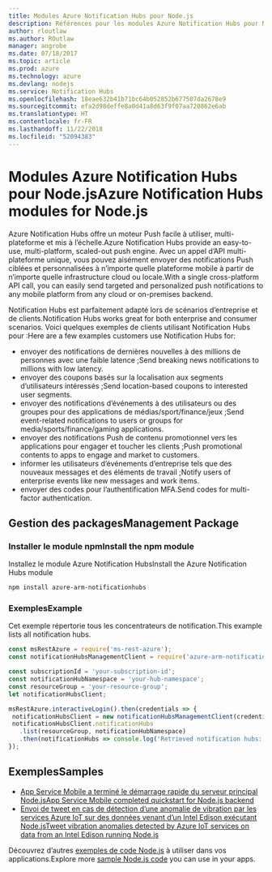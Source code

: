 ```yaml
---
title: Modules Azure Notification Hubs pour Node.js
description: Références pour les modules Azure Notification Hubs pour Node.js
author: rloutlaw
ms.author: ROutlaw
manager: angrobe
ms.date: 07/18/2017
ms.topic: article
ms.prod: azure
ms.technology: azure
ms.devlang: nodejs
ms.service: Notification Hubs
ms.openlocfilehash: 18eae632b41b71bc64b052852b677507da2678e9
ms.sourcegitcommit: efa2d98deffe8a0d41a8d63f9f07aa720862e6ab
ms.translationtype: HT
ms.contentlocale: fr-FR
ms.lasthandoff: 11/22/2018
ms.locfileid: "52094383"
---
```

# <a name="azure-notification-hubs-modules-for-nodejs"></a><span data-ttu-id="48c99-103">Modules Azure Notification Hubs pour Node.js</span><span class="sxs-lookup"><span data-stu-id="48c99-103">Azure Notification Hubs modules for Node.js</span></span>

<span data-ttu-id="48c99-104">Azure Notification Hubs offre un moteur Push facile à utiliser, multi-plateforme et mis à l’échelle.</span><span class="sxs-lookup"><span data-stu-id="48c99-104">Azure Notification Hubs provide an easy-to-use, multi-platform, scaled-out push engine.</span></span> <span data-ttu-id="48c99-105">Avec un appel d’API multi-plateforme unique, vous pouvez aisément envoyer des notifications Push ciblées et personnalisées à n’importe quelle plateforme mobile à partir de n’importe quelle infrastructure cloud ou locale.</span><span class="sxs-lookup"><span data-stu-id="48c99-105">With a single cross-platform API call, you can easily send targeted and personalized push notifications to any mobile platform from any cloud or on-premises backend.</span></span>

<span data-ttu-id="48c99-106">Notification Hubs est parfaitement adapté lors de scénarios d’entreprise et de clients.</span><span class="sxs-lookup"><span data-stu-id="48c99-106">Notification Hubs works great for both enterprise and consumer scenarios.</span></span> <span data-ttu-id="48c99-107">Voici quelques exemples de clients utilisant Notification Hubs pour :</span><span class="sxs-lookup"><span data-stu-id="48c99-107">Here are a few examples customers use Notification Hubs for:</span></span>
- <span data-ttu-id="48c99-108">envoyer des notifications de dernières nouvelles à des millions de personnes avec une faible latence ;</span><span class="sxs-lookup"><span data-stu-id="48c99-108">Send breaking news notifications to millions with low latency.</span></span>
- <span data-ttu-id="48c99-109">envoyer des coupons basés sur la localisation aux segments d’utilisateurs intéressés ;</span><span class="sxs-lookup"><span data-stu-id="48c99-109">Send location-based coupons to interested user segments.</span></span>
- <span data-ttu-id="48c99-110">envoyer des notifications d’événements à des utilisateurs ou des groupes pour des applications de médias/sport/finance/jeux ;</span><span class="sxs-lookup"><span data-stu-id="48c99-110">Send event-related notifications to users or groups for media/sports/finance/gaming applications.</span></span>
- <span data-ttu-id="48c99-111">envoyer des notifications Push de contenu promotionnel vers les applications pour engager et toucher les clients ;</span><span class="sxs-lookup"><span data-stu-id="48c99-111">Push promotional contents to apps to engage and market to customers.</span></span>
- <span data-ttu-id="48c99-112">informer les utilisateurs d’événements d’entreprise tels que des nouveaux messages et des éléments de travail ;</span><span class="sxs-lookup"><span data-stu-id="48c99-112">Notify users of enterprise events like new messages and work items.</span></span>
- <span data-ttu-id="48c99-113">envoyer des codes pour l’authentification MFA.</span><span class="sxs-lookup"><span data-stu-id="48c99-113">Send codes for multi-factor authentication.</span></span>

## <a name="management-package"></a><span data-ttu-id="48c99-114">Gestion des packages</span><span class="sxs-lookup"><span data-stu-id="48c99-114">Management Package</span></span>

### <a name="install-the-npm-module"></a><span data-ttu-id="48c99-115">Installer le module npm</span><span class="sxs-lookup"><span data-stu-id="48c99-115">Install the npm module</span></span>

<span data-ttu-id="48c99-116">Installez le module Azure Notification Hubs</span><span class="sxs-lookup"><span data-stu-id="48c99-116">Install the Azure Notification Hubs module</span></span> 

```bash
npm install azure-arm-notificationhubs
```

### <a name="example"></a><span data-ttu-id="48c99-117">Exemples</span><span class="sxs-lookup"><span data-stu-id="48c99-117">Example</span></span>

<span data-ttu-id="48c99-118">Cet exemple répertorie tous les concentrateurs de notification.</span><span class="sxs-lookup"><span data-stu-id="48c99-118">This example lists all notification hubs.</span></span>

 ```javascript
const msRestAzure = require('ms-rest-azure');
const notificationHubsManagementClient = require('azure-arm-notificationhubs');

const subscriptionId = 'your-subscription-id';
const notificationHubNamespace = 'your-hub-namespace';
const resourceGroup = 'your-resource-group';
let notificationHubsClient;

msRestAzure.interactiveLogin().then(credentials => {
  notificationHubsClient = new notificationHubsManagementClient(credentials, subscriptionId);
  notificationHubsClient.notificationHubs
    .list(resourceGroup, notificationHubNamespace)
    .then(notificationHubs => console.log('Retrieved notification hubs: ', notificationHubs));
});
```

## <a name="samples"></a><span data-ttu-id="48c99-119">Exemples</span><span class="sxs-lookup"><span data-stu-id="48c99-119">Samples</span></span>

* [<span data-ttu-id="48c99-120">App Service Mobile a terminé le démarrage rapide du serveur principal Node.js</span><span class="sxs-lookup"><span data-stu-id="48c99-120">App Service Mobile completed quickstart for Node.js backend</span></span>](https://azure.microsoft.com/resources/samples/app-service-mobile-nodejs-backend-quickstart/)
* [<span data-ttu-id="48c99-121">Envoi de tweet en cas de détection d’une anomalie de vibration par les services Azure IoT sur des données venant d’un Intel Edison exécutant Node.js</span><span class="sxs-lookup"><span data-stu-id="48c99-121">Tweet vibration anomalies detected by Azure IoT services on data from an Intel Edison running Node.js</span></span>](https://azure.microsoft.com/resources/samples/iot-hub-nodejs-intel-edison-vibration-anomaly-detection/)

<span data-ttu-id="48c99-122">Découvrez d’autres [exemples de code Node.js](https://azure.microsoft.com/resources/samples/?platform=nodejs) à utiliser dans vos applications.</span><span class="sxs-lookup"><span data-stu-id="48c99-122">Explore more [sample Node.js code](https://azure.microsoft.com/resources/samples/?platform=nodejs) you can use in your apps.</span></span>
